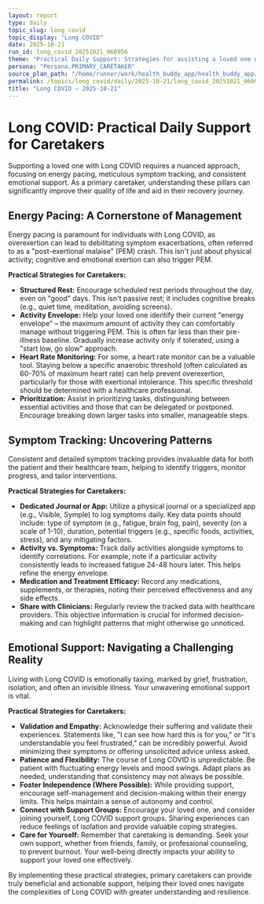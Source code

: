 ```yaml
---
layout: report
type: daily
topic_slug: long_covid
topic_display: "Long COVID"
date: 2025-10-21
run_id: long_covid_20251021_060956
theme: "Practical Daily Support: Strategies for assisting a loved one with Long COVID, focusing on energy pacing, symptom tracking, and emotional support."
persona: "Persona.PRIMARY_CARETAKER"
source_plan_path: "/home/runner/work/health_buddy_app/health_buddy_app/.results/long_covid/weekly_plan/2025-10-20/plan.json"
permalink: /topics/long_covid/daily/2025-10-21/long_covid_20251021_060956/
title: "Long COVID — 2025-10-21"
---
```


# Long COVID: Practical Daily Support for Caretakers

Supporting a loved one with Long COVID requires a nuanced approach, focusing on energy pacing, meticulous symptom tracking, and consistent emotional support. As a primary caretaker, understanding these pillars can significantly improve their quality of life and aid in their recovery journey.

## Energy Pacing: A Cornerstone of Management

Energy pacing is paramount for individuals with Long COVID, as overexertion can lead to debilitating symptom exacerbations, often referred to as a "post-exertional malaise" (PEM) crash. This isn't just about physical activity; cognitive and emotional exertion can also trigger PEM.

**Practical Strategies for Caretakers:**

*   **Structured Rest:** Encourage scheduled rest periods throughout the day, even on "good" days. This isn't passive rest; it includes cognitive breaks (e.g., quiet time, meditation, avoiding screens).
*   **Activity Envelope:** Help your loved one identify their current "energy envelope" – the maximum amount of activity they can comfortably manage without triggering PEM. This is often far less than their pre-illness baseline. Gradually increase activity only if tolerated, using a "start low, go slow" approach.
*   **Heart Rate Monitoring:** For some, a heart rate monitor can be a valuable tool. Staying below a specific anaerobic threshold (often calculated as 60-70% of maximum heart rate) can help prevent overexertion, particularly for those with exertional intolerance. This specific threshold should be determined with a healthcare professional.
*   **Prioritization:** Assist in prioritizing tasks, distinguishing between essential activities and those that can be delegated or postponed. Encourage breaking down larger tasks into smaller, manageable steps.

## Symptom Tracking: Uncovering Patterns

Consistent and detailed symptom tracking provides invaluable data for both the patient and their healthcare team, helping to identify triggers, monitor progress, and tailor interventions.

**Practical Strategies for Caretakers:**

*   **Dedicated Journal or App:** Utilize a physical journal or a specialized app (e.g., Visible, Symple) to log symptoms daily. Key data points should include: type of symptom (e.g., fatigue, brain fog, pain), severity (on a scale of 1-10), duration, potential triggers (e.g., specific foods, activities, stress), and any mitigating factors.
*   **Activity vs. Symptoms:** Track daily activities alongside symptoms to identify correlations. For example, note if a particular activity consistently leads to increased fatigue 24-48 hours later. This helps refine the energy envelope.
*   **Medication and Treatment Efficacy:** Record any medications, supplements, or therapies, noting their perceived effectiveness and any side effects.
*   **Share with Clinicians:** Regularly review the tracked data with healthcare providers. This objective information is crucial for informed decision-making and can highlight patterns that might otherwise go unnoticed.

## Emotional Support: Navigating a Challenging Reality

Living with Long COVID is emotionally taxing, marked by grief, frustration, isolation, and often an invisible illness. Your unwavering emotional support is vital.

**Practical Strategies for Caretakers:**

*   **Validation and Empathy:** Acknowledge their suffering and validate their experiences. Statements like, "I can see how hard this is for you," or "It's understandable you feel frustrated," can be incredibly powerful. Avoid minimizing their symptoms or offering unsolicited advice unless asked.
*   **Patience and Flexibility:** The course of Long COVID is unpredictable. Be patient with fluctuating energy levels and mood swings. Adapt plans as needed, understanding that consistency may not always be possible.
*   **Foster Independence (Where Possible):** While providing support, encourage self-management and decision-making within their energy limits. This helps maintain a sense of autonomy and control.
*   **Connect with Support Groups:** Encourage your loved one, and consider joining yourself, Long COVID support groups. Sharing experiences can reduce feelings of isolation and provide valuable coping strategies.
*   **Care for Yourself:** Remember that caretaking is demanding. Seek your own support, whether from friends, family, or professional counseling, to prevent burnout. Your well-being directly impacts your ability to support your loved one effectively.

By implementing these practical strategies, primary caretakers can provide truly beneficial and actionable support, helping their loved ones navigate the complexities of Long COVID with greater understanding and resilience.

